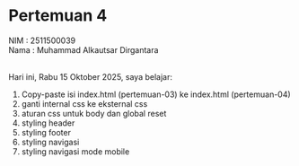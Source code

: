 # Pertemuan 4

NIM : 2511500039<br>
Nama : Muhammad Alkautsar Dirgantara<br><br>

Hari ini, Rabu 15 Oktober 2025, saya belajar:
<ol>
  <li>Copy-paste isi index.html (pertemuan-03) ke index.html (pertemuan-04)</li>
  <li>ganti internal css ke  eksternal css</li>
  <li>aturan css untuk body dan global reset</li>
  <li>styling header</li>
  <li>styling footer</li>
  <li>styling navigasi</li>
  <li>styling navigasi mode mobile</li>
</ol>
